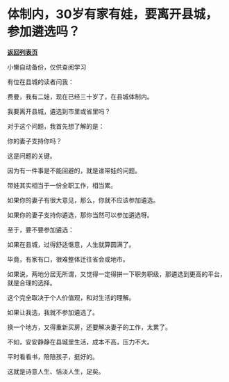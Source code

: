 # 体制内，30岁有家有娃，要离开县城，参加遴选吗？

[**返回列表页**](/gzh/费曼的小茶馆)

小懒自动备份，仅供查阅学习

有位在县城的读者问我：

  

费曼，我有二娃，现在已经三十岁了，在县城体制内。

  

我要离开县城，遴选到市里或省里吗？

  

对于这个问题，我首先想了解的是：

  

你的妻子支持你吗？

  

这是问题的关键。

  

因为有一件事是不能回避的，就是谁带娃的问题。

  

带娃其实相当于一份全职工作，相当累。

  

如果你的妻子有很大意见，那么，你就不应该参加遴选。

  

如果你的妻子支持你遴选，那你当然可以参加遴选呀。

  

至于，要不要参加遴选：

  

如果在县城，过得舒适惬意，人生就算圆满了。

  

毕竟，有家有口，很难整体迁往省会或地市。

  

如果说，两地分居无所谓，又觉得一定得拼一下职务职级，那遴选到更高的平台，就是合理的选择。

  

这个完全取决于个人价值观，和对生活的理解。

  

如果让我选，我就不参加遴选了。

  

换一个地方，又得重新买房，还要解决妻子的工作，太累了。

  

不如，安安静静在县城里生活，成本不高，压力不大。

  

平时看看书，陪陪孩子，挺好的。

  

这就是诗意人生、恬淡人生，足矣。

